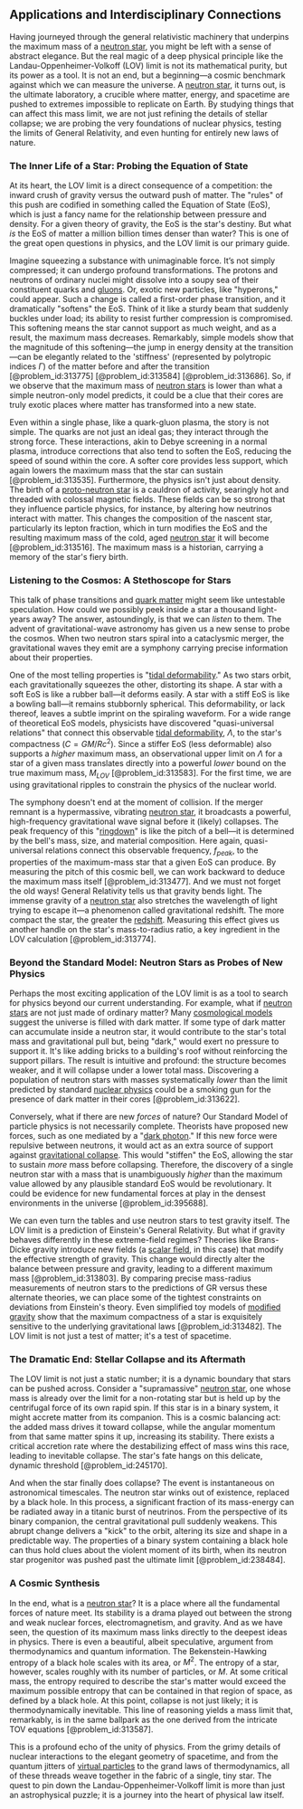 ## Applications and Interdisciplinary Connections

Having journeyed through the general relativistic machinery that underpins the maximum mass of a [neutron star](@article_id:146765), you might be left with a sense of abstract elegance. But the real magic of a deep physical principle like the Landau-Oppenheimer-Volkoff (LOV) limit is not its mathematical purity, but its power as a tool. It is not an end, but a beginning—a cosmic benchmark against which we can measure the universe. A [neutron star](@article_id:146765), it turns out, is the ultimate laboratory, a crucible where matter, energy, and spacetime are pushed to extremes impossible to replicate on Earth. By studying things that can affect this mass limit, we are not just refining the details of stellar collapse; we are probing the very foundations of nuclear physics, testing the limits of General Relativity, and even hunting for entirely new laws of nature.

### The Inner Life of a Star: Probing the Equation of State

At its heart, the LOV limit is a direct consequence of a competition: the inward crush of gravity versus the outward push of matter. The "rules" of this push are codified in something called the Equation of State (EoS), which is just a fancy name for the relationship between pressure and density. For a given theory of gravity, the EoS is the star's destiny. But what *is* the EoS of matter a million billion times denser than water? This is one of the great open questions in physics, and the LOV limit is our primary guide.

Imagine squeezing a substance with unimaginable force. It’s not simply compressed; it can undergo profound transformations. The protons and neutrons of ordinary nuclei might dissolve into a soupy sea of their constituent quarks and [gluons](@article_id:151233). Or, exotic new particles, like "hyperons," could appear. Such a change is called a first-order phase transition, and it dramatically "softens" the EoS. Think of it like a sturdy beam that suddenly buckles under load; its ability to resist further compression is compromised. This softening means the star cannot support as much weight, and as a result, the maximum mass decreases. Remarkably, simple models show that the magnitude of this softening—the jump in energy density at the transition—can be elegantly related to the 'stiffness' (represented by polytropic indices $\Gamma$) of the matter before and after the transition [@problem_id:313775] [@problem_id:313584] [@problem_id:313686]. So, if we observe that the maximum mass of [neutron stars](@article_id:139189) is lower than what a simple neutron-only model predicts, it could be a clue that their cores are truly exotic places where matter has transformed into a new state.

Even within a single phase, like a quark-gluon plasma, the story is not simple. The quarks are not just an ideal gas; they interact through the strong force. These interactions, akin to Debye screening in a normal plasma, introduce corrections that also tend to soften the EoS, reducing the speed of sound within the core. A softer core provides less support, which again lowers the maximum mass that the star can sustain [@problem_id:313535]. Furthermore, the physics isn't just about density. The birth of a [proto-neutron star](@article_id:159805) is a cauldron of activity, searingly hot and threaded with colossal magnetic fields. These fields can be so strong that they influence particle physics, for instance, by altering how neutrinos interact with matter. This changes the composition of the nascent star, particularly its lepton fraction, which in turn modifies the EoS and the resulting maximum mass of the cold, aged [neutron star](@article_id:146765) it will become [@problem_id:313516]. The maximum mass is a historian, carrying a memory of the star's fiery birth.

### Listening to the Cosmos: A Stethoscope for Stars

This talk of phase transitions and [quark matter](@article_id:145680) might seem like untestable speculation. How could we possibly peek inside a star a thousand light-years away? The answer, astoundingly, is that we can *listen* to them. The advent of gravitational-wave astronomy has given us a new sense to probe the cosmos. When two neutron stars spiral into a cataclysmic merger, the gravitational waves they emit are a symphony carrying precise information about their properties.

One of the most telling properties is "[tidal deformability](@article_id:159401)." As two stars orbit, each gravitationally squeezes the other, distorting its shape. A star with a soft EoS is like a rubber ball—it deforms easily. A star with a stiff EoS is like a bowling ball—it remains stubbornly spherical. This deformability, or lack thereof, leaves a subtle imprint on the spiraling waveform. For a wide range of theoretical EoS models, physicists have discovered "quasi-universal relations" that connect this observable [tidal deformability](@article_id:159401), $\Lambda$, to the star's compactness ($C = GM/Rc^2$). Since a stiffer EoS (less deformable) also supports a *higher* maximum mass, an observational upper limit on $\Lambda$ for a star of a given mass translates directly into a powerful *lower* bound on the true maximum mass, $M_{LOV}$ [@problem_id:313583]. For the first time, we are using gravitational ripples to constrain the physics of the nuclear world.

The symphony doesn't end at the moment of collision. If the merger remnant is a hypermassive, vibrating [neutron star](@article_id:146765), it broadcasts a powerful, high-frequency gravitational wave signal before it (likely) collapses. The peak frequency of this "[ringdown](@article_id:261011)" is like the pitch of a bell—it is determined by the bell's mass, size, and material composition. Here again, quasi-universal relations connect this observable frequency, $f_{peak}$, to the properties of the maximum-mass star that a given EoS can produce. By measuring the pitch of this cosmic bell, we can work backward to deduce the maximum mass itself [@problem_id:313477]. And we must not forget the old ways! General Relativity tells us that gravity bends light. The immense gravity of a [neutron star](@article_id:146765) also stretches the wavelength of light trying to escape it—a phenomenon called gravitational redshift. The more compact the star, the greater the [redshift](@article_id:159451). Measuring this effect gives us another handle on the star's mass-to-radius ratio, a key ingredient in the LOV calculation [@problem_id:313774].

### Beyond the Standard Model: Neutron Stars as Probes of New Physics

Perhaps the most exciting application of the LOV limit is as a tool to search for physics beyond our current understanding. For example, what if [neutron stars](@article_id:139189) are not just made of ordinary matter? Many [cosmological models](@article_id:160922) suggest the universe is filled with dark matter. If some type of dark matter can accumulate inside a neutron star, it would contribute to the star's total mass and gravitational pull but, being "dark," would exert no pressure to support it. It's like adding bricks to a building's roof without reinforcing the support pillars. The result is intuitive and profound: the structure becomes weaker, and it will collapse under a lower total mass. Discovering a population of neutron stars with masses systematically *lower* than the limit predicted by standard [nuclear physics](@article_id:136167) could be a smoking gun for the presence of dark matter in their cores [@problem_id:313622].

Conversely, what if there are new *forces* of nature? Our Standard Model of particle physics is not necessarily complete. Theorists have proposed new forces, such as one mediated by a "[dark photon](@article_id:158291)." If this new force were repulsive between neutrons, it would act as an extra source of support against [gravitational collapse](@article_id:160781). This would "stiffen" the EoS, allowing the star to sustain *more* mass before collapsing. Therefore, the discovery of a single neutron star with a mass that is unambiguously *higher* than the maximum value allowed by any plausible standard EoS would be revolutionary. It could be evidence for new fundamental forces at play in the densest environments in the universe [@problem_id:395688].

We can even turn the tables and use neutron stars to test gravity itself. The LOV limit is a prediction of Einstein's General Relativity. But what if gravity behaves differently in these extreme-field regimes? Theories like Brans-Dicke gravity introduce new fields (a [scalar field](@article_id:153816), in this case) that modify the effective strength of gravity. This change would directly alter the balance between pressure and gravity, leading to a different maximum mass [@problem_id:313803]. By comparing precise mass-radius measurements of neutron stars to the predictions of GR versus these alternate theories, we can place some of the tightest constraints on deviations from Einstein's theory. Even simplified toy models of [modified gravity](@article_id:158365) show that the maximum compactness of a star is exquisitely sensitive to the underlying gravitational laws [@problem_id:313482]. The LOV limit is not just a test of matter; it's a test of spacetime.

### The Dramatic End: Stellar Collapse and its Aftermath

The LOV limit is not just a static number; it is a dynamic boundary that stars can be pushed across. Consider a "supramassive" [neutron star](@article_id:146765), one whose mass is already over the limit for a non-rotating star but is held up by the centrifugal force of its own rapid spin. If this star is in a binary system, it might accrete matter from its companion. This is a cosmic balancing act: the added mass drives it toward collapse, while the angular momentum from that same matter spins it up, increasing its stability. There exists a critical accretion rate where the destabilizing effect of mass wins this race, leading to inevitable collapse. The star's fate hangs on this delicate, dynamic threshold [@problem_id:245170].

And when the star finally does collapse? The event is instantaneous on astronomical timescales. The neutron star winks out of existence, replaced by a black hole. In this process, a significant fraction of its mass-energy can be radiated away in a titanic burst of neutrinos. From the perspective of its binary companion, the central gravitational pull suddenly weakens. This abrupt change delivers a "kick" to the orbit, altering its size and shape in a predictable way. The properties of a binary system containing a black hole can thus hold clues about the violent moment of its birth, when its neutron star progenitor was pushed past the ultimate limit [@problem_id:238484].

### A Cosmic Synthesis

In the end, what is a [neutron star](@article_id:146765)? It is a place where all the fundamental forces of nature meet. Its stability is a drama played out between the strong and weak nuclear forces, electromagnetism, and gravity. And as we have seen, the question of its maximum mass links directly to the deepest ideas in physics. There is even a beautiful, albeit speculative, argument from thermodynamics and quantum information. The Bekenstein-Hawking entropy of a black hole scales with its area, or $M^2$. The entropy of a star, however, scales roughly with its number of particles, or $M$. At some critical mass, the entropy required to describe the star's matter would exceed the maximum possible entropy that can be contained in that region of space, as defined by a black hole. At this point, collapse is not just likely; it is thermodynamically inevitable. This line of reasoning yields a mass limit that, remarkably, is in the same ballpark as the one derived from the intricate TOV equations [@problem_id:313587].

This is a profound echo of the unity of physics. From the grimy details of nuclear interactions to the elegant geometry of spacetime, and from the quantum jitters of [virtual particles](@article_id:147465) to the grand laws of thermodynamics, all of these threads weave together in the fabric of a single, tiny star. The quest to pin down the Landau-Oppenheimer-Volkoff limit is more than just an astrophysical puzzle; it is a journey into the heart of physical law itself.